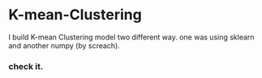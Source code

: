 # K-mean-Clustering
I build K-mean Clustering model two different way.
one was using sklearn  and another numpy (by screach).
### check it.
